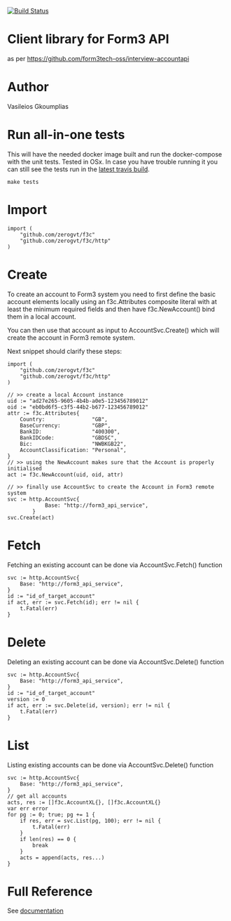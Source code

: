[![Build Status](https://travis-ci.com/zerogvt/f3c.svg?token=zDwdCt1iLHUMB3eVQDMy&branch=main)](https://travis-ci.com/github/zerogvt/f3c)

# Client library for Form3 API
as per https://github.com/form3tech-oss/interview-accountapi

# Author
Vasileios Gkoumplias

# Run all-in-one tests
This will have the needed docker image built and run the docker-compose with the unit tests. Tested in OSx. In case you have trouble running it you can still see the tests run in the [latest travis build](https://travis-ci.com/github/zerogvt/f3c).

`make tests`

# Import
```
import (
    "github.com/zerogvt/f3c"
    "github.com/zerogvt/f3c/http"
)
```

# Create
To create an account to Form3 system you need to first define the basic account elements locally using an f3c.Attributes composite literal with at least the minimum required fields and then have f3c.NewAccount() bind them in a local account.

You can then use that account as input to AccountSvc.Create() which will create the account in Form3 remote system.

Next snippet should clarify these steps:
```
import (
    "github.com/zerogvt/f3c"
    "github.com/zerogvt/f3c/http"
)

// >> create a local Account instance
uid := "ad27e265-9605-4b4b-a0e5-123456789012"
oid := "eb0bd6f5-c3f5-44b2-b677-123456789012"
attr := f3c.Attributes{
    Country:               "GB",
    BaseCurrency:          "GBP",
    BankID:                "400300",
    BankIDCode:            "GBDSC",
    Bic:                   "NWBKGB22",
    AccountClassification: "Personal",
}
// >> using the NewAccount makes sure that the Account is properly initialised
act := f3c.NewAccount(uid, oid, attr)

// >> finally use AccountSvc to create the Account in Form3 remote system
svc := http.AccountSvc{
            Base: "http://form3_api_service",
        }
svc.Create(act)
```

# Fetch
Fetching an existing account can be done via AccountSvc.Fetch() function
```
svc := http.AccountSvc{
    Base: "http://form3_api_service",
}
id := "id_of_target_account"
if act, err := svc.Fetch(id); err != nil {
    t.Fatal(err)
}
```

# Delete
Deleting an existing account can be done via AccountSvc.Delete() function
```
svc := http.AccountSvc{
    Base: "http://form3_api_service",
}
id := "id_of_target_account"
version := 0
if act, err := svc.Delete(id, version); err != nil {
    t.Fatal(err)
}
```

# List
Listing existing accounts can be done via AccountSvc.Delete() function
```
svc := http.AccountSvc{
    Base: "http://form3_api_service",
}
// get all accounts
acts, res := []f3c.AccountXL{}, []f3c.AccountXL{}
var err error
for pg := 0; true; pg += 1 {
    if res, err = svc.List(pg, 100); err != nil {
        t.Fatal(err)
    }
    if len(res) == 0 {
        break
    }
    acts = append(acts, res...)
}
```

# Full Reference
See [documentation](./doc.md)